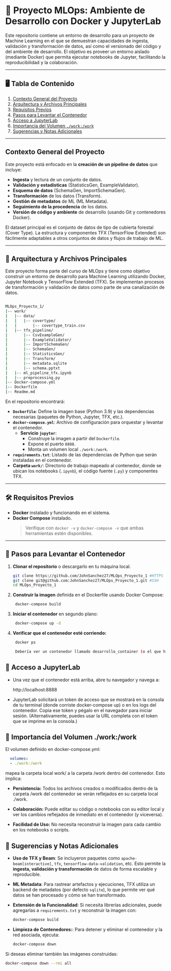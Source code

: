 # 📌 Proyecto MLOps: Ambiente de Desarrollo con Docker y JupyterLab

Este repositorio contiene un entorno de desarrollo para un proyecto de Machine Learning en el que se demuestran capacidades de ingesta, validación y transformación de datos, así como el versionado del código y del ambiente de desarrollo. El objetivo es proveer un entorno aislado (mediante Docker) que permita ejecutar notebooks de Jupyter, facilitando la reproducibilidad y la colaboración.

---

## 🖥 Tabla de Contenido

1. [Contexto General del Proyecto](#contexto-general-del-proyecto)
2. [Arquitectura y Archivos Principales](#arquitectura-y-archivos-principales)
3. [Requisitos Previos](#requisitos-previos)
4. [Pasos para Levantar el Contenedor](#pasos-para-levantar-el-contenedor)
5. [Acceso a JupyterLab](#acceso-a-jupyterlab)
6. [Importancia del Volumen `./work:/work`](#importancia-del-volumen-workwork)
7. [Sugerencias y Notas Adicionales](#sugerencias-y-notas-adicionales)

---

## Contexto General del Proyecto

Este proyecto está enfocado en la **creación de un pipeline de datos** que incluye:


- **Ingesta** y lectura de un conjunto de datos.
- **Validación y estadísticas** (StatisticsGen, ExampleValidator).
- **Esquema de datos** (SchemaGen, ImportSchemaGen).
- **Transformación** de los datos (Transform).
- **Gestión de metadatos** de ML (ML Metadata).
- **Seguimiento de la procedencia** de los datos.
- **Versión de código y ambiente** de desarrollo (usando Git y contenedores Docker).

El dataset principal es el conjunto de datos de tipo de cubierta forestal (Cover Type). La estructura y componentes TFX (TensorFlow Extended) son fácilmente adaptables a otros conjuntos de datos y flujos de trabajo de ML.

---

## 📂 Arquitectura y Archivos Principales

Este proyecto forma parte del curso de MLOps y tiene como objetivo construir un entorno de desarrollo para Machine Learning utilizando Docker, Jupyter Notebook y TensorFlow Extended (TFX). Se implementan procesos de transformación y validación de datos como parte de una canalización de datos.

```bash

MLOps_Proyecto_1/
|-- work/
|   |-- data/
|   |   |-- covertype/
|   |       |-- covertype_train.csv
|   |-- tfx_pipeline/
|       |-- CsvExampleGen/
|       |-- ExampleValidator/
|       |-- ImportSchemaGen/
|       |-- SchemaGen/
|       |-- StatisticsGen/
|       |-- Transform/
|       |-- metadata.sqlite
|       |-- schema.pptxt
|   |-- ml_pipeline_tfx.ipynb
|   |-- preprocessing.py
|-- Docker-compose.yml
|-- Dockerfile
|-- Readme.md

```

En el repositorio encontrará:

- **`Dockerfile`**: Define la imagen base (Python 3.9) y las dependencias necesarias (paquetes de Python, Jupyter, TFX, etc.).
- **`docker-compose.yml`**: Archivo de configuración para orquestar y levantar el contenedor.  
  - **Servicio `jupyter`**:
    - Construye la imagen a partir del `Dockerfile`.
    - Expone el puerto `8888`.
    - Monta un volumen local `./work:/work`.
- **`requirements.txt`**: Listado de las dependencias de Python que serán instaladas en el contenedor.
- **Carpeta `work/`**: Directorio de trabajo mapeado al contenedor, donde se ubican los notebooks (`.ipynb`), el código fuente (`.py`) y componentes TFX.

---

## 🛠 Requisitos Previos

- **Docker** instalado y funcionando en el sistema.
- **Docker Compose** instalado.  
  > Verifique con `docker -v` y `docker-compose -v` que ambas herramientas estén disponibles.

---

## 🚀 Pasos para Levantar el Contenedor

1. **Clonar el repositorio** o descargarlo en tu máquina local.
   ```bash
   git clone https://github.com/JohnSanchez27/MLOps_Proyecto_1 #HTTPS
   git clone git@github.com:JohnSanchez27/MLOps_Proyecto_1.git #SSH
   cd MLOps_Proyecto_1


2. **Construir la imagen** definida en el Dockerfile usando Docker Compose:
   ```bash
    docker-compose build

3. **Iniciar el contenedor** en segundo plano:
   ```bash
    docker-compose up -d

4. **Verificar que el contenedor esté corriendo:**
   ```bash
    docker ps

    Debería ver un contenedor llamado desarrollo_container (o el que hayas definido en docker-compose.yml) en ejecución.

## 🎨  Acceso a JupyterLab

- Una vez que el contenedor está arriba, abre tu navegador y navega a:

    http://localhost:8888

- JupyterLab solicitará un token de acceso que se mostrará en la consola de tu terminal (donde corriste docker-compose up) o en los logs del contenedor. Copia ese token y pégalo en el navegador para iniciar sesión. (Alternativamente, puedes usar la URL completa con el token que se imprime en la consola.)


## 💾 Importancia del Volumen ./work:/work

El volumen definido en docker-compose.yml:

```yml
  volumes:
  - ./work:/work
```
mapea la carpeta local work/ a la carpeta /work dentro del contenedor. Esto implica:

- **Persistencia:** Todos los archivos creados o modificados dentro de la carpeta /work del contenedor se verán reflejados en su carpeta local ./work.

- **Colaboración:** Puede editar su código o notebooks con su editor local y ver los cambios reflejados de inmediato en el contenedor (y viceversa).

- **Facilidad de Uso:** No necesita reconstruir la imagen para cada cambio en los notebooks o scripts.

## 🔗 Sugerencias y Notas Adicionales

- **Uso de TFX y Beam**: Se incluyeron paquetes como `apache-beam[interactive]`, `tfx`, `tensorflow-data-validation`, etc. Esto permite la **ingesta, validación y transformación** de datos de forma escalable y reproducible.

- **ML Metadata**: Para rastrear artefactos y ejecuciones, TFX utiliza un backend de metadatos (por defecto `sqlite`), lo que permite ver qué datos se han procesado y cómo se han transformado.

- **Extensión de la Funcionalidad**: Si necesita librerías adicionales, puede agregarlas a `requirements.txt` y reconstruir la imagen con:
  ```bash
  docker-compose build

- **Limpieza de Contenedores:**: Para detener y eliminar el contenedor y la red asociada, ejecuta:
  ```bash
  docker-compose down

Si deseas eliminar también las imágenes construidas:
  ```bash
  docker-compose down --rmi all
  ```
